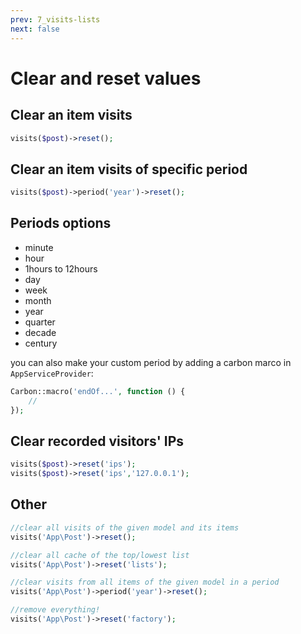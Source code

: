 ```yaml
---
prev: 7_visits-lists
next: false
---
```


# Clear and reset values

## Clear an item visits
```php
visits($post)->reset();
```

## Clear an item visits of specific period
```php
visits($post)->period('year')->reset();
```

## Periods options

- minute
- hour
- 1hours to 12hours
- day
- week
- month
- year
- quarter
- decade
- century

you can also make your custom period by adding a carbon marco in `AppServiceProvider`:

```php
Carbon::macro('endOf...', function () {
    //
});
```

## Clear recorded visitors' IPs
```php
visits($post)->reset('ips');
visits($post)->reset('ips','127.0.0.1');
```


## Other
```php
//clear all visits of the given model and its items
visits('App\Post')->reset();

//clear all cache of the top/lowest list
visits('App\Post')->reset('lists');

//clear visits from all items of the given model in a period
visits('App\Post')->period('year')->reset();

//remove everything!
visits('App\Post')->reset('factory');
```


 
